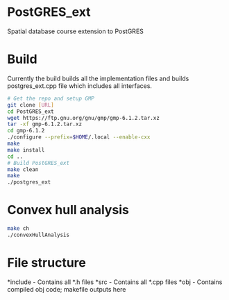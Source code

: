 # PostGRES_ext
Spatial database course extension to PostGRES

# Build
Currently the build builds all the implementation files and builds postgres_ext.cpp file which includes all interfaces.

```bash
# Get the repo and setup GMP
git clone [URL]
cd PostGRES_ext
wget https://ftp.gnu.org/gnu/gmp/gmp-6.1.2.tar.xz
tar -xf gmp-6.1.2.tar.xz
cd gmp-6.1.2
./configure --prefix=$HOME/.local --enable-cxx
make
make install
cd ..
# Build PostGRES_ext
make clean
make
./postgres_ext
```

# Convex hull analysis
```bash
make ch
./convexHullAnalysis
```
# File structure
*include - Contains all *.h files
*src - Contains all *.cpp files 
*obj - Contains compiled obj code; makefile outputs here
